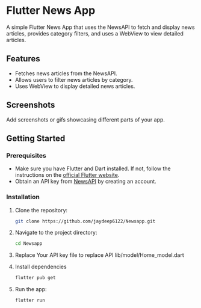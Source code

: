 # Flutter News App

A simple Flutter News App that uses the NewsAPI to fetch and display news articles, provides category filters, and uses a WebView to view detailed articles.

## Features

- Fetches news articles from the NewsAPI.
- Allows users to filter news articles by category.
- Uses WebView to display detailed news articles.

## Screenshots

Add screenshots or gifs showcasing different parts of your app.

## Getting Started

### Prerequisites

- Make sure you have Flutter and Dart installed. If not, follow the instructions on the [official Flutter website](https://flutter.dev/docs/get-started/install).
- Obtain an API key from [NewsAPI](https://newsapi.org/) by creating an account.

### Installation

1. Clone the repository:

   ```bash
   git clone https://github.com/jaydeep6122/Newsapp.git

2. Navigate to the project directory:

    ```bash
    cd Newsapp

3. Replace Your API key
    file to replace API 
    lib/model/Home_model.dart

4. Install dependencies
    ```bash
    flutter pub get

5. Run the app:
    ```bash
    flutter run

